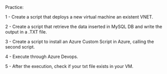 Practice:

1 - Create a script that deploys a new virtual machine an existent VNET.

2 - Create a script that retrieve the data inserted in MySQL DB and write the output in a .TXT file.

3 - Create a script to install an Azure Custom Script in Azure, calling the second script.

4 - Execute through Azure Devops.

5 - After the execution, check if your txt file exists in your VM.
